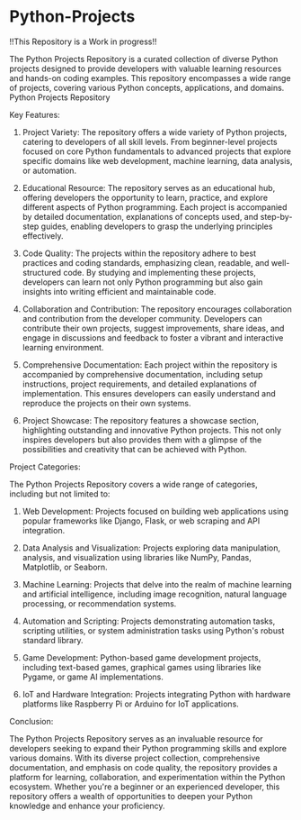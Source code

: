 # Python-Projects

!!This Repository is a Work in progress!!

The Python Projects Repository is a curated collection of diverse Python projects designed to provide developers with valuable learning resources and hands-on coding examples. This repository encompasses a wide range of projects, covering various Python concepts, applications, and domains.
Python Projects Repository

Key Features:

1. Project Variety: The repository offers a wide variety of Python projects, catering to developers of all skill levels. From beginner-level projects focused on core Python fundamentals to advanced projects that explore specific domains like web development, machine learning, data analysis, or automation.

2. Educational Resource: The repository serves as an educational hub, offering developers the opportunity to learn, practice, and explore different aspects of Python programming. Each project is accompanied by detailed documentation, explanations of concepts used, and step-by-step guides, enabling developers to grasp the underlying principles effectively.

3. Code Quality: The projects within the repository adhere to best practices and coding standards, emphasizing clean, readable, and well-structured code. By studying and implementing these projects, developers can learn not only Python programming but also gain insights into writing efficient and maintainable code.

4. Collaboration and Contribution: The repository encourages collaboration and contribution from the developer community. Developers can contribute their own projects, suggest improvements, share ideas, and engage in discussions and feedback to foster a vibrant and interactive learning environment.

5. Comprehensive Documentation: Each project within the repository is accompanied by comprehensive documentation, including setup instructions, project requirements, and detailed explanations of implementation. This ensures developers can easily understand and reproduce the projects on their own systems.

6. Project Showcase: The repository features a showcase section, highlighting outstanding and innovative Python projects. This not only inspires developers but also provides them with a glimpse of the possibilities and creativity that can be achieved with Python.

Project Categories:

The Python Projects Repository covers a wide range of categories, including but not limited to:

1. Web Development: Projects focused on building web applications using popular frameworks like Django, Flask, or web scraping and API integration.

2. Data Analysis and Visualization: Projects exploring data manipulation, analysis, and visualization using libraries like NumPy, Pandas, Matplotlib, or Seaborn.

3. Machine Learning: Projects that delve into the realm of machine learning and artificial intelligence, including image recognition, natural language processing, or recommendation systems.

4. Automation and Scripting: Projects demonstrating automation tasks, scripting utilities, or system administration tasks using Python's robust standard library.

5. Game Development: Python-based game development projects, including text-based games, graphical games using libraries like Pygame, or game AI implementations.

6. IoT and Hardware Integration: Projects integrating Python with hardware platforms like Raspberry Pi or Arduino for IoT applications.

Conclusion:

The Python Projects Repository serves as an invaluable resource for developers seeking to expand their Python programming skills and explore various domains. With its diverse project collection, comprehensive documentation, and emphasis on code quality, the repository provides a platform for learning, collaboration, and experimentation within the Python ecosystem. Whether you're a beginner or an experienced developer, this repository offers a wealth of opportunities to deepen your Python knowledge and enhance your proficiency.
